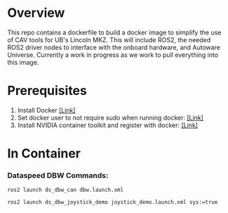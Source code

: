 # Overview
This repo contains a dockerfile to build a docker image to simplify the use of CAV tools for UB's Lincoln MKZ. This will include ROS2, the needed ROS2 driver nodes to interface with the onboard hardware, and Autoware Universe. Currently a work in progress as we work to pull everything into this image.

# Prerequisites
1) Install Docker [[Link]](https://docs.docker.com/engine/install/ubuntu/)
2) Set docker user to not require sudo when running docker: [[Link]](https://docs.docker.com/engine/install/)
3) Install NVIDIA container toolkit and register with docker: [[Link]](https://docs.nvidia.com/datacenter/cloud-native/container-toolkit/latest/install-guide.html)


# In Container
### Dataspeed DBW Commands:
    ros2 launch ds_dbw_can dbw.launch.xml
    
    ros2 launch ds_dbw_joystick_demo joystick_demo.launch.xml sys:=true